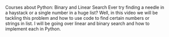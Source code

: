 Courses about Python: Binary and Linear Search
Ever try finding a needle in a haystack or a single number in a huge list? Well, in this video we will be tackling this problem and how to use code to find certain numbers or strings in list. I will be going over linear and binary search and how to implement each in Python. 
